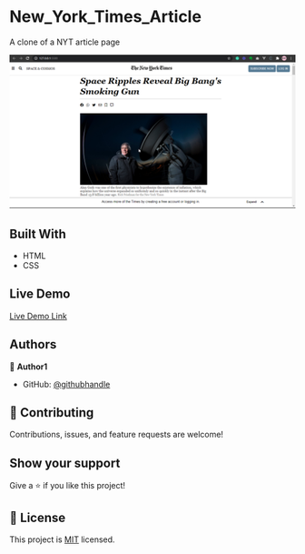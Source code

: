 # New_York_Times_Article

A clone of a NYT article page

![screenshot](./New_York_Times.png)

## Built With

- HTML
- CSS

## Live Demo

[Live Demo Link](https://crappypapa.github.io/New_York_Times_Article/)

## Authors

👤 **Author1**

- GitHub: [@githubhandle](https://github.com/crappypapa)

## 🤝 Contributing

Contributions, issues, and feature requests are welcome!

## Show your support

Give a ⭐️ if you like this project!

## 📝 License

This project is [MIT](lic.url) licensed.
